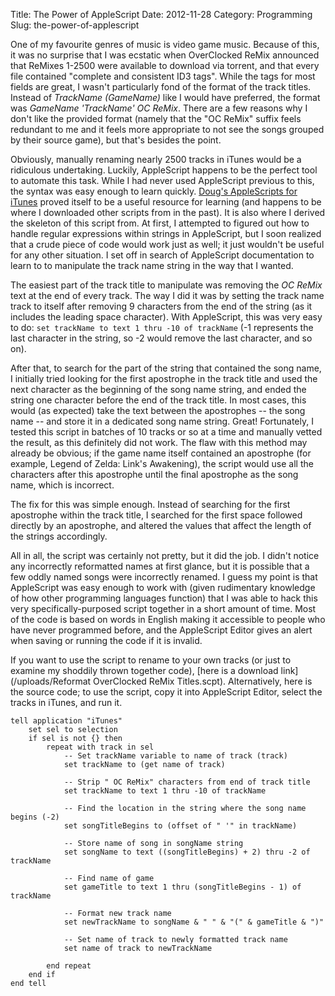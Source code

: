 Title: The Power of AppleScript
Date: 2012-11-28
Category: Programming
Slug: the-power-of-applescript

One of my favourite genres of music is video game music. Because of this, it was no surprise that I was ecstatic when OverClocked ReMix announced that ReMixes 1-2500 were available to download via torrent, and that every file contained "complete and consistent ID3 tags". While the tags for most fields are great, I wasn't particularly fond of the format of the track titles. Instead of *TrackName (GameName)* like I would have preferred, the format was *GameName 'TrackName' OC ReMix*. There are a few reasons why I don't like the provided format (namely that the "OC ReMix" suffix feels redundant to me and it feels more appropriate to not see the songs grouped by their source game), but that's besides the point.

Obviously, manually renaming nearly 2500 tracks in iTunes would be a ridiculous undertaking. Luckily, AppleScript happens to be the perfect tool to automate this task. While I had never used AppleScript previous to this, the syntax was easy enough to learn quickly. [Doug's AppleScripts for iTunes](http://dougscripts.com/itunes/) proved itself to be a useful resource for learning (and happens to be where I downloaded other scripts from in the past). It is also where I derived the skeleton of this script from. At first, I attempted to figured out how to handle regular expressions within strings in AppleScript, but I soon realized that a crude piece of code would work just as well; it just wouldn't be useful for any other situation. I set off in search of AppleScript documentation to learn to to manipulate the track name string in the way that I wanted.

The easiest part of the track title to manipulate was removing the *OC ReMix* text at the end of every track. The way I did it was by setting the track name track to itself after removing 9 characters from the end of the string (as it includes the leading space character). With AppleScript, this was very easy to do: `set trackName to text 1 thru -10 of trackName` (-1 represents the last character in the string, so -2 would remove the last character, and so on).

After that, to search for the part of the string that contained the song name, I initially tried looking for the first apostrophe in the track title and used the next character as the beginning of the song name string, and ended the string one character before the end of the track title. In most cases, this would (as expected) take the text between the apostrophes -- the song name -- and store it in a dedicated song name string. Great! Fortunately, I tested this script in batches of 10 tracks or so at a time and manually vetted the result, as this definitely did not work. The flaw with this method may already be obvious; if the game name itself contained an apostrophe (for example, Legend of Zelda: Link's Awakening), the script would use all the characters after this apostrophe until the final apostrophe as the song name, which is incorrect.

The fix for this was simple enough. Instead of searching for the first apostrophe within the track title, I searched for the first space followed directly by an apostrophe, and altered the values that affect the length of the strings accordingly.

All in all, the script was certainly not pretty, but it did the job. I didn't notice any incorrectly reformatted names at first glance, but it is possible that a few oddly named songs were incorrectly renamed. I guess my point is that AppleScript was easy enough to work with (given rudimentary knowledge of how other programming languages function) that I was able to hack this very specifically-purposed script together in a short amount of time. Most of the code is based on words in English making it accessible to people who have never programmed before, and the AppleScript Editor gives an alert when saving or running the code if it is invalid.

If you want to use the script to rename to your own tracks (or just to examine my shoddily thrown together code), [here is a download link](/uploads/Reformat OverClocked ReMix Titles.scpt). Alternatively, here is the source code; to use the script, copy it into AppleScript Editor, select the tracks in iTunes, and run it.

```applescript
tell application "iTunes"
	set sel to selection
	if sel is not {} then
		repeat with track in sel		
			-- Set trackName variable to name of track (track) 
			set trackName to (get name of track)
			
			-- Strip " OC ReMix" characters from end of track title
			set trackName to text 1 thru -10 of trackName
			
			-- Find the location in the string where the song name begins (-2)
			set songTitleBegins to (offset of " '" in trackName)
			
			-- Store name of song in songName string
			set songName to text ((songTitleBegins) + 2) thru -2 of trackName
			
			-- Find name of game
			set gameTitle to text 1 thru (songTitleBegins - 1) of trackName
			
			-- Format new track name
			set newTrackName to songName & " " & "(" & gameTitle & ")"
			
			-- Set name of track to newly formatted track name
			set name of track to newTrackName
			
		end repeat
	end if
end tell
```